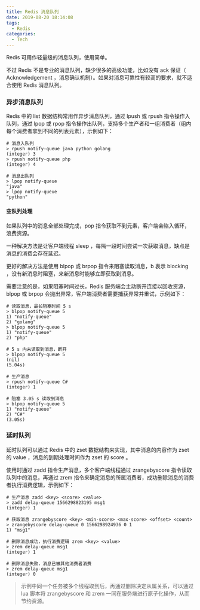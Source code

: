 ```yaml
---
title: Redis 消息队列
date: 2019-08-20 18:14:08
tags:
  - Redis
categories:
  - Tech
---
```


Redis 可用作轻量级的消息队列，使用简单。

不过 Redis 不是专业的消息队列，缺少很多的高级功能，比如没有 ack 保证（ Acknowledgement ，消息确认机制）。如果对消息可靠性有较高的要求，就不适合使用 Redis 消息队列。



<!-- more -->



### 异步消息队列

Redis 中的 list 数据结构常用作异步消息队列，通过 lpush 或 rpush 指令操作入队列，通过 lpop 或 rpop 指令操作出队列，支持多个生产者和一组消费者（组内每个消费者拿到不同的列表元素），示例如下：

```shell
# 消息入队列
> rpush notify-queue java python golang
(integer) 3
> rpush notify-queue php
(integer) 4

# 消息出队列
> lpop notify-queue
"java"
> lpop notify-queue
"python"
```



#### 空队列处理

如果队列中的消息全部处理完成，pop 指令获取不到元素，客户端会陷入循环，浪费资源。

一种解决方法是让客户端线程 sleep ，每隔一段时间尝试一次获取消息，缺点是消息的消费会存在延迟。

更好的解决方法是使用 blpop 或 brpop 指令来阻塞读取消息，b 表示 blocking ，没有新消息时阻塞，来新消息时能够立即获取到消息。

需要注意的是，如果阻塞时间过长，Redis 服务端会主动断开连接以回收资源，blpop 或 brpop 会抛出异常，客户端消费者需要捕获异常并重试，示例如下：

```shell
# 读取消息，最长阻塞时间 5 s
> blpop notify-queue 5
1) "notify-queue"
2) "golang"
> blpop notify-queue 5
1) "notify-queue"
2) "php"

# 5 s 内未读取到消息，断开
> blpop notify-queue 5
(nil)
(5.04s)

# 生产消息
> rpush notify-queue C#
(integer) 1

# 阻塞 3.05 s 读取到消息
> blpop notify-queue 5
1) "notify-queue"
2) "C#"
(3.05s)
```



### 延时队列

延时队列可以通过 Redis 中的 zset 数据结构来实现，其中消息的内容作为 zset 的 value ，消息的到期处理时间作为 zset 的 score 。

使用时通过 zadd 指令生产消息，多个客户端线程通过 zrangebyscore 指令读取队列中的消息，再通过 zrem 指令来确定消息的所属消费者，成功删除消息的消费者执行消费逻辑，示例如下：

```shell
# 生产消息 zadd <key> <score> <value>
> zadd delay-queue 1566298823195 msg1
(integer) 1

# 获取消息 zrangebyscore <key> <min-score> <max-score> <offset> <count>
> zrangebyscore delay-queue 0 1566298924936 0 1
1) "msg1"

# 删除消息成功，执行消费逻辑 zrem <key> <value>
> zrem delay-queue msg1
(integer) 1

# 删除消息失败，消息已被其他消费者消费
> zrem delay-queue msg1
(integer) 0
```

> 示例中同一个任务被多个线程取到后，再通过删除决定从属关系，可以通过 lua 脚本将 zrangebyscore 和 zrem 一同在服务端进行原子化操作，从而节约资源。